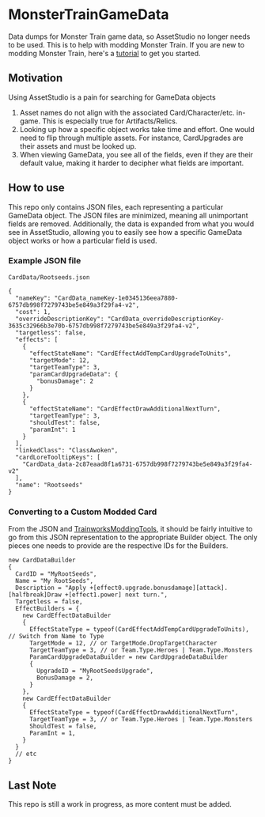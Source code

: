 # MonsterTrainGameData
Data dumps for Monster Train game data, so AssetStudio no longer needs to be used. This is to help with modding Monster Train.
If you are new to modding Monster Train, here's a [tutorial](https://github.com/brandonandzeus/Trainworks2/wiki) to get you started.

## Motivation
Using AssetStudio is a pain for searching for GameData objects

1. Asset names do not align with the associated Card/Character/etc. in-game. This is especially true for Artifacts/Relics.
2. Looking up how a specific object works take time and effort. One would need to flip through multiple assets. For instance, CardUpgrades are their assets and must be looked up.
3. When viewing GameData, you see all of the fields, even if they are their default value, making it harder to decipher what fields are important.

## How to use
This repo only contains JSON files, each representing a particular GameData object. The JSON files are minimized, meaning all unimportant fields are removed. Additionally, the data is expanded from what you would see in AssetStudio, allowing you to easily see how a specific GameData object works or how a particular field is used.

### Example JSON file

`CardData/Rootseeds.json`
```
{
  "nameKey": "CardData_nameKey-1e0345136eea7880-6757db998f7279743be5e849a3f29fa4-v2",
  "cost": 1,
  "overrideDescriptionKey": "CardData_overrideDescriptionKey-3635c32966b3e70b-6757db998f7279743be5e849a3f29fa4-v2",
  "targetless": false,
  "effects": [
    {
      "effectStateName": "CardEffectAddTempCardUpgradeToUnits",
      "targetMode": 12,
      "targetTeamType": 3,
      "paramCardUpgradeData": {
        "bonusDamage": 2
      }
    },
    {
      "effectStateName": "CardEffectDrawAdditionalNextTurn",
      "targetTeamType": 3,
      "shouldTest": false,
      "paramInt": 1
    }
  ],
  "linkedClass": "ClassAwoken",
  "cardLoreTooltipKeys": [
    "CardData_data-2c87eaad8f1a6731-6757db998f7279743be5e849a3f29fa4-v2"
  ],
  "name": "Rootseeds"
}
```

### Converting to a Custom Modded Card
From the JSON and [TrainworksModdingTools](https://github.com/brandonandzeus/Trainworks2), it should be fairly intuitive to go from this JSON representation to the appropriate Builder object.
The only pieces one needs to provide are the respective IDs for the Builders.

```
new CardDataBuilder
{
  CardID = "MyRootSeeds",
  Name = "My RootSeeds",
  Description = "Apply +[effect0.upgrade.bonusdamage][attack].[halfbreak]Draw +[effect1.power] next turn.",
  Targetless = false,
  EffectBuilders = {
    new CardEffectDataBuilder
    {
      EffectStateType = typeof(CardEffectAddTempCardUpgradeToUnits), // Switch from Name to Type
      TargetMode = 12, // or TargetMode.DropTargetCharacter
      TargetTeamType = 3, // or Team.Type.Heroes | Team.Type.Monsters
      ParamCardUpgradeDataBuilder = new CardUpgradeDataBuilder
      {
        UpgradeID = "MyRootSeedsUpgrade",
        BonusDamage = 2,
      }
    },
    new CardEffectDataBuilder
    {
      EffectStateType = typeof(CardEffectDrawAdditionalNextTurn",
      TargetTeamType = 3, // or Team.Type.Heroes | Team.Type.Monsters
      ShouldTest = false,
      ParamInt = 1,
    }
  }
  // etc
}
```

## Last Note
This repo is still a work in progress, as more content must be added.
